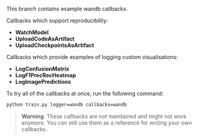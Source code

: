 This branch contains example wandb callbacks.

Callbacks which support reproducibility:

- **WatchModel**
- **UploadCodeAsArtifact**
- **UploadCheckpointsAsArtifact**

Callbacks which provide examples of logging custom visualisations:

- **LogConfusionMatrix**
- **LogF1PrecRecHeatmap**
- **LogImagePredictions**

To try all of the callbacks at once, run the following command:

```bash
python train.py logger=wandb callbacks=wandb
```
> **Warning**: These callbacks are not maintained and might not work anymore. You can still use them as a reference for writing your own callbacks.
